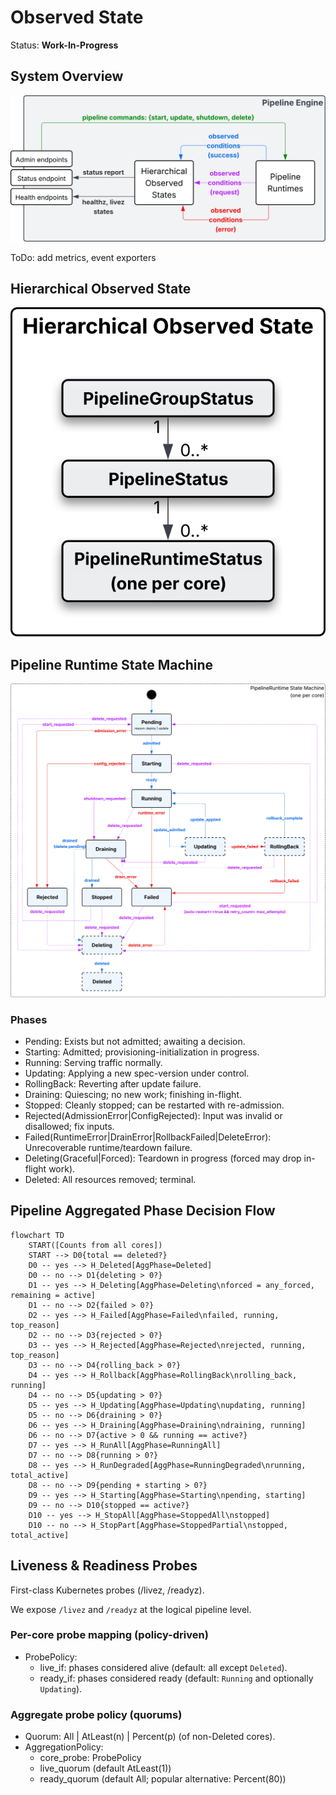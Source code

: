 # Observed State

Status: **Work-In-Progress**

## System Overview

![Engine Observability](assets/engine-observability.svg)

ToDo: add metrics, event exporters

## Hierarchical Observed State

![Observed State](assets/hierarchical-obv-state.svg)

## Pipeline Runtime State Machine

![Pipeline Runtime State Machine](assets/pipeline-runtime-state-machine.svg)

### Phases

- Pending: Exists but not admitted; awaiting a decision.
- Starting: Admitted; provisioning-initialization in progress.
- Running: Serving traffic normally.
- Updating: Applying a new spec-version under control.
- RollingBack: Reverting after update failure.
- Draining: Quiescing; no new work; finishing in-flight.
- Stopped: Cleanly stopped; can be restarted with re-admission.
- Rejected(AdmissionError|ConfigRejected): Input was invalid or disallowed; fix
  inputs.
- Failed(RuntimeError|DrainError|RollbackFailed|DeleteError): Unrecoverable
  runtime/teardown failure.
- Deleting(Graceful|Forced): Teardown in progress (forced may drop in-flight
  work).
- Deleted: All resources removed; terminal.

## Pipeline Aggregated Phase Decision Flow

```mermaid
flowchart TD
    START([Counts from all cores])
    START --> D0{total == deleted?}
    D0 -- yes --> H_Deleted[AggPhase=Deleted]
    D0 -- no --> D1{deleting > 0?}
    D1 -- yes --> H_Deleting[AggPhase=Deleting\nforced = any_forced, remaining = active]
    D1 -- no --> D2{failed > 0?}
    D2 -- yes --> H_Failed[AggPhase=Failed\nfailed, running, top_reason]
    D2 -- no --> D3{rejected > 0?}
    D3 -- yes --> H_Rejected[AggPhase=Rejected\nrejected, running, top_reason]
    D3 -- no --> D4{rolling_back > 0?}
    D4 -- yes --> H_Rollback[AggPhase=RollingBack\nrolling_back, running]
    D4 -- no --> D5{updating > 0?}
    D5 -- yes --> H_Updating[AggPhase=Updating\nupdating, running]
    D5 -- no --> D6{draining > 0?}
    D6 -- yes --> H_Draining[AggPhase=Draining\ndraining, running]
    D6 -- no --> D7{active > 0 && running == active?}
    D7 -- yes --> H_RunAll[AggPhase=RunningAll]
    D7 -- no --> D8{running > 0?}
    D8 -- yes --> H_RunDegraded[AggPhase=RunningDegraded\nrunning, total_active]
    D8 -- no --> D9{pending + starting > 0?}
    D9 -- yes --> H_Starting[AggPhase=Starting\npending, starting]
    D9 -- no --> D10{stopped == active?}
    D10 -- yes --> H_StopAll[AggPhase=StoppedAll\nstopped]
    D10 -- no --> H_StopPart[AggPhase=StoppedPartial\nstopped, total_active]
```

## Liveness & Readiness Probes

First-class Kubernetes probes (/livez, /readyz).

We expose `/livez` and `/readyz` at the logical pipeline level.

### Per-core probe mapping (policy-driven)

- ProbePolicy:
  - live_if: phases considered alive (default: all except `Deleted`).
  - ready_if: phases considered ready (default: `Running` and optionally
    `Updating`).

### Aggregate probe policy (quorums)

- Quorum: All | AtLeast(n) | Percent(p) (of non-Deleted cores).
- AggregationPolicy:
  - core_probe: ProbePolicy
  - live_quorum (default AtLeast(1))
  - ready_quorum (default All; popular alternative: Percent(80))
